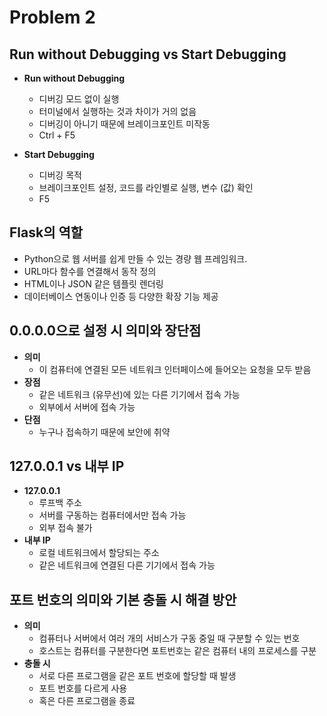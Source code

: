 # Problem 2
## Run without Debugging vs Start Debugging
- **Run without Debugging**
  - 디버깅 모드 없이 실행
  - 터미널에서 실행하는 것과 차이가 거의 없음
  - 디버깅이 아니기 때문에 브레이크포인트 미작동
  - Ctrl + F5

- **Start Debugging**
  - 디버깅 목적
  - 브레이크포인트 설정, 코드를 라인별로 실행, 변수 (값) 확인
  - F5


## Flask의 역할
- Python으로 웹 서버를 쉽게 만들 수 있는 경량 웹 프레임워크.  
- URL마다 함수를 연결해서 동작 정의
- HTML이나 JSON 같은 템플릿 렌더링
- 데이터베이스 연동이나 인증 등 다양한 확장 기능 제공


## 0.0.0.0으로 설정 시 의미와 장단점
- **의미**
  - 이 컴퓨터에 연결된 모든 네트워크 인터페이스에 들어오는 요청을 모두 받음
- **장점**
  - 같은 네트워크 (유무선)에 있는 다른 기기에서 접속 가능
  - 외부에서 서버에 접속 가능
- **단점**
  - 누구나 접속하기 때문에 보안에 취약


## 127.0.0.1 vs 내부 IP
- **127.0.0.1**
  - 루프백 주소
  - 서버를 구동하는 컴퓨터에서만 접속 가능
  - 외부 접속 불가
- **내부 IP**
  - 로컬 네트워크에서 할당되는 주소
  - 같은 네트워크에 연결된 다른 기기에서 접속 가능


## 포트 번호의 의미와 기본 충돌 시 해결 방안
- **의미**
  - 컴퓨터나 서버에서 여러 개의 서비스가 구동 중일 때 구분할 수 있는 번호
  - 호스트는 컴퓨터를 구분한다면 포트번호는 같은 컴퓨터 내의 프로세스를 구분
- **충돌 시**
  - 서로 다른 프로그램을 같은 포트 번호에 할당할 때 발생
  - 포트 번호를 다르게 사용
  - 혹은 다른 프로그램을 종료
